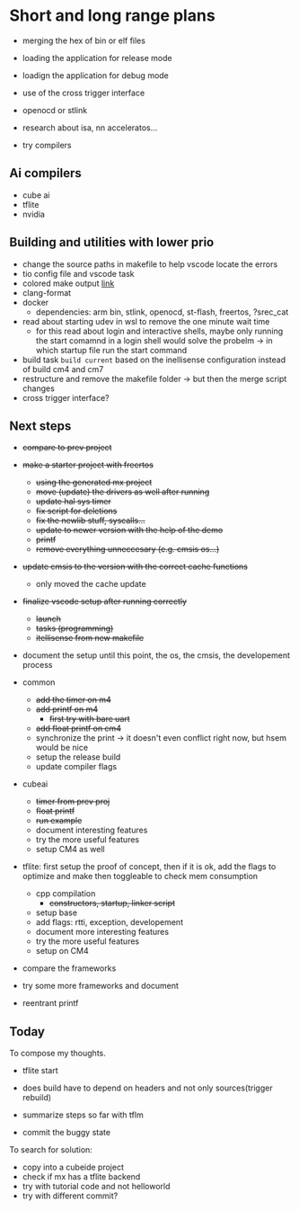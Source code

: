 # Short and long range plans

* merging the hex of bin or elf files
* loading the application for release mode
* loadign the application for debug mode
* use of the cross trigger interface
* openocd or stlink

* research about isa, nn acceleratos...
* try compilers

## Ai compilers

* cube ai
* tflite
* nvidia

## Building and utilities with lower prio

* change the source paths in makefile to help vscode locate the errors
* tio config file and vscode task
* colored make output [link](https://stackoverflow.com/questions/6436563/how-can-i-highlight-the-warning-and-error-lines-in-the-make-output)
* clang-format
* docker
  * dependencies: arm bin, stlink, openocd, st-flash, freertos, ?srec_cat
* read about starting udev in wsl to remove the one minute wait time
  * for this read about login and interactive shells, maybe only running the start comamnd in a login shell would solve the probelm -> in which startup file run the start command
* build task `build current` based on the inellisense configuration instead of build cm4 and cm7
* restructure and remove the makefile folder -> but then the merge script changes
* cross trigger interface?

## Next steps

* ~~compare to prev project~~
* ~~make a starter project with freertos~~
  * ~~using the generated mx project~~
  * ~~move (update) the drivers as well after running~~
  * ~~update hal sys timer~~
  * ~~fix script for deletions~~
  * ~~fix the newlib stuff, syscalls...~~
  * ~~update to newer version with the help of the demo~~
  * ~~printf~~
  * ~~remove everything unneccesary (e.g. cmsis os...)~~
* ~~update cmsis to the version with the correct cache functions~~
  * only moved the cache update
* ~~finalize vscode setup after running correctly~~
  * ~~launch~~
  * ~~tasks (programming)~~
  * ~~itellisense from new makefile~~
* document the setup until this point, the os, the cmsis, the developement process

* common
  * ~~add the timer on m4~~
  * ~~add printf on m4~~
    * ~~first try with bare uart~~
  * ~~add float printf on cm4~~
  * synchronize the print -> it doesn't even conflict right now, but hsem would be nice
  * setup the release build
  * update compiler flags
* cubeai
  * ~~timer from prev proj~~
  * ~~float printf~~
  * ~~run example~~
  * document interesting features
  * try the more useful features
  * setup CM4 as well
* tflite: first setup the proof of concept, then if it is ok, add the flags to optimize and make then toggleable to check mem consumption
  * cpp compilation
    * ~~constructors, startup, linker script~~
  * setup base
  * add flags: rtti, exception, developement
  * document more interesting features
  * try the more useful features
  * setup on CM4
* compare the frameworks
* try some more frameworks and document

* reentrant printf

## Today

To compose my thoughts.

* tflite start
* does build have to depend on headers and not only sources(trigger rebuild)

* summarize steps so far with tflm
* commit the buggy state

To search for solution:
* copy into a cubeide project
* check if mx has a tflite backend
* try with tutorial code and not helloworld
* try with different commit?